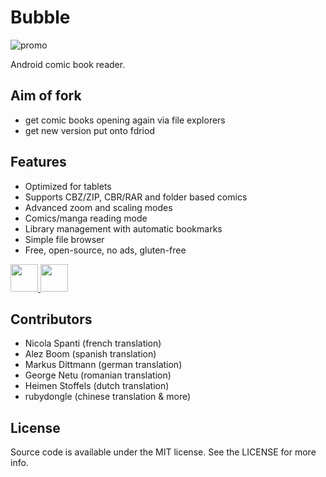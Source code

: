# Bubble

![promo](https://raw.githubusercontent.com/nkanaev/bubble/master/art/promo.jpg)

Android comic book reader.

## Aim of fork

 * get comic books opening again via file explorers
 * get new version put onto fdriod

## Features

* Optimized for tablets
* Supports CBZ/ZIP, CBR/RAR and folder based comics
* Advanced zoom and scaling modes
* Comics/manga reading mode
* Library management with automatic bookmarks
* Simple file browser
* Free, open-source, no ads, gluten-free

<a href="https://f-droid.org/repository/browse/?fdid=com.nkanaev.comics">
  <img height="44" width="auto" src='https://upload.wikimedia.org/wikipedia/commons/0/0d/Get_it_on_F-Droid.svg'></img>
</a>
<a href="https://play.google.com/store/apps/details?id=com.nkanaev.comics">
  <img height="44" width="auto" src='https://upload.wikimedia.org/wikipedia/commons/c/cd/Get_it_on_Google_play.svg'></img>
</a>

## Contributors

* Nicola Spanti (french translation)
* Alez Boom (spanish translation)
* Markus Dittmann (german translation)
* George Netu (romanian translation)
* Heimen Stoffels (dutch translation)
* rubydongle (chinese translation & more)

## License

Source code is available under the MIT license. See the LICENSE for more info.
